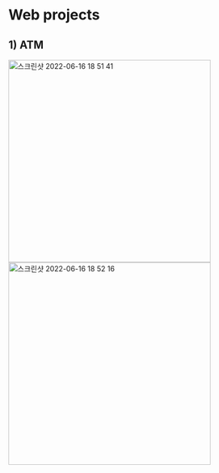 # Web projects

## 1) ATM
<img width="400" alt="스크린샷 2022-06-16 18 51 41" src="https://user-images.githubusercontent.com/94899919/174044406-2375414f-a4aa-4b01-bc24-0e8c21364dea.png">
<img width="400" alt="스크린샷 2022-06-16 18 52 16" src="https://user-images.githubusercontent.com/94899919/174044529-3f72e294-0192-4632-95b3-bfd034938bee.png">

